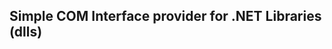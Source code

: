 Simple COM Interface provider for .NET Libraries (dlls)
-------------------------------------------------------
